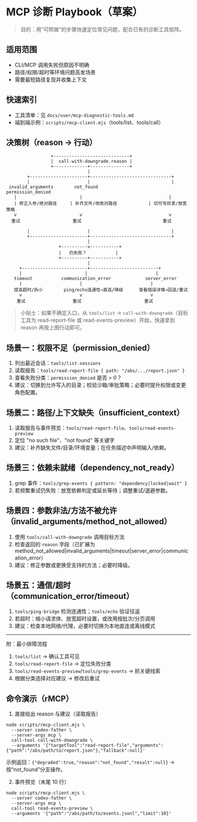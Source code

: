 # MCP 诊断 Playbook（草案）

> 目的：用“可照做”的步骤快速定位常见问题，配合已有的诊断工具矩阵。

## 适用范围
- CLI/MCP 调用失败但原因不明确
- 路径/权限/超时等环境问题高发场景
- 需要最短路径复现并收集上下文

## 快速索引
- 工具清单：见 `docs/user/mcp-diagnostic-tools.md`
- 端到端示例：`scripts/rmcp-client.mjs`（tools/list、tools/call）

## 决策树（reason → 行动）
```
                 +-----------------------------+
                 |  call-with-downgrade.reason |
                 +-------------+---------------+
                               |
        +----------------------+-------------------------------+
        |                      |                               |
 invalid_arguments        not_found                     permission_denied
   |                        |                                 |
   | 修正入参/绝对路径     | 补齐文件/改绝对路径            | 切可写目录/放宽策略
   v                        v                                 v
  重试                    重试                               重试

        |                      |                               |
        +----------------------+-------------------------------+
                               |
                    +----------v-----------+
                    |   仍失败？           |
                    +----------+-----------+
                               |
     +-------------------------+--------------------------+
     |                        |                          |
   timeout           communication_error             server_error
     |                      |                          |
   提高超时/拆小        ping/echo连通性→直连/降级      查看错误详情→回退/重试
     v                      v                          v
    重试                  重试                        重试
```

> 小贴士：如果不确定入口，从 `tools/list` → `call-with-downgrade`（目标工具为 read-report-file 或 read-events-preview）开始，快速拿到 reason 再按上图行动即可。

## 场景一：权限不足（permission_denied）
1) 列出最近会话：`tools/list-sessions`
2) 读取报告：`tools/read-report-file { path: "/abs/.../report.json" }`
3) 查看失败分类：`permission_denied` 是否 > 0？
4) 建议：切换到允许写入的目录；校验沙箱/审批策略；必要时提升权限或变更角色配置。

## 场景二：路径/上下文缺失（insufficient_context）
1) 读取报告与事件预览：`tools/read-report-file`、`tools/read-events-preview`
2) 定位 "no such file"、"not found" 等关键字
3) 建议：补齐缺失文件/目录/环境变量；在任务描述中声明输入/依赖。

## 场景三：依赖未就绪（dependency_not_ready）
1) grep 事件：`tools/grep-events { pattern: "dependency|locked|wait" }`
2) 若频繁重试仍失败：放宽依赖判定或延长等待；调整重试/退避参数。

## 场景四：参数非法/方法不被允许（invalid_arguments/method_not_allowed）
1) 使用 `tools/call-with-downgrade` 调用目标方法
2) 检查返回的 `reason` 字段（已扩展为 method_not_allowed|invalid_arguments|timeout|server_error|communication_error）
3) 建议：修正参数或更换受支持的方法；必要时降级。

## 场景五：通信/超时（communication_error/timeout）
1) `tools/ping-bridge` 检测连通性；`tools/echo` 验证往返
2) 若超时：缩小请求体、放宽超时设置，或改用按批次/分页调用
3) 建议：检查本地网络/代理，必要时切换为本地直连或离线模式

---
附：最小排障流程
1) `tools/list` → 确认工具可见
2) `tools/read-report-file` → 定位失败分类
3) `tools/read-events-preview`/`tools/grep-events` → 抓关键线索
4) 根据分类选择对应建议 → 修改后重试

## 命令演示（rMCP）

1) 直接给出 reason 与建议（读取报告）
```
node scripts/rmcp-client.mjs \
  --server codex-father \
  --server-args mcp \
  call-tool call-with-downgrade \
  --arguments '{"targetTool":"read-report-file","arguments":{"path":"/abs/path/to/report.json"},"fallback":null}'
```
示例返回：`{"degraded":true,"reason":"not_found","result":null}` → 按“not_found”分支操作。

2) 事件预览（末尾 10 行）
```
node scripts/rmcp-client.mjs \
  --server codex-father \
  --server-args mcp \
  call-tool read-events-preview \
  --arguments '{"path":"/abs/path/to/events.jsonl","limit":10}'
```
